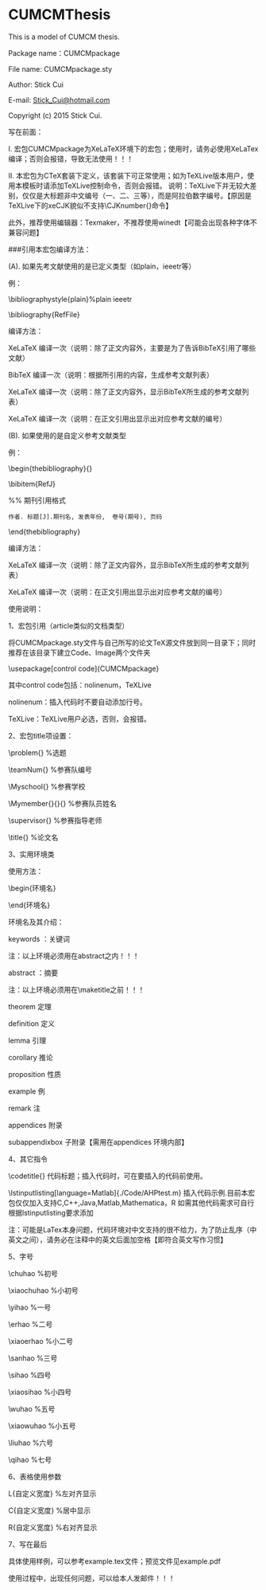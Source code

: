 # CUMCMThesis
This is a model of CUMCM thesis.

Package name：CUMCMpackage

File name: CUMCMpackage.sty

Author: Stick Cui

E-mail: Stick_Cui@hotmail.com

Copyright (c) 2015 Stick Cui.

写在前面：

Ⅰ. 宏包CUMCMpackage为XeLaTeX环境下的宏包；使用时，请务必使用XeLaTex编译；否则会报错，导致无法使用！！！

Ⅱ. 本宏包为CTeX套装下定义，该套装下可正常使用；如为TeXLive版本用户，使用本模板时请添加TeXLive控制命令，否则会报错。
	说明：TeXLive下并无较大差别，仅仅是大标题非中文编号（一、二、三等），而是阿拉伯数字编号。【原因是TeXLive下的xeCJK貌似不支持\CJKnumber{}命令】

此外，推荐使用编辑器：Texmaker，不推荐使用winedt【可能会出现各种字体不兼容问题】

###引用本宏包编译方法：

(A). 如果先考文献使用的是已定义类型（如plain，ieeetr等）

例：

\bibliographystyle{plain}%plain ieeetr

\bibliography{RefFile}



编译方法：

XeLaTeX 编译一次（说明：除了正文内容外，主要是为了告诉BibTeX引用了哪些文献）

BibTeX 编译一次（说明：根据所引用的内容，生成参考文献列表）

XeLaTeX 编译一次（说明：除了正文内容外，显示BibTeX所生成的参考文献列表）

XeLaTeX 编译一次（说明：在正文引用出显示出对应参考文献的编号）



(B). 如果使用的是自定义参考文献类型

例：

\begin{thebibliography}{}

\bibitem{RefJ}

%% 期刊引用格式

    作者. 标题[J].期刊名, 发表年份,  卷号(期号), 页码
    
\end{thebibliography}

编译方法：

XeLaTeX 编译一次（说明：除了正文内容外，显示BibTeX所生成的参考文献列表）

XeLaTeX 编译一次（说明：在正文引用出显示出对应参考文献的编号）



使用说明：

1、宏包引用（article类似的文档类型）

将CUMCMpackage.sty文件与自己所写的论文TeX源文件放到同一目录下；同时推荐在该目录下建立Code、Image两个文件夹

\usepackage[control code]{CUMCMpackage}


其中control code包括：nolinenum，TeXLive

nolinenum：插入代码时不要自动添加行号。

TeXLive：TeXLive用户必选，否则，会报错。

2、宏包title项设置：

\problem{} %选题

\teamNum{} %参赛队编号

\Myschool{} %参赛学校

\Mymember{}{}{} %参赛队员姓名

\supervisor{} %参赛指导老师

\title{} %论文名

3、实用环境类

使用方法：

\begin{环境名}
    
\end{环境名}

环境名及其介绍：

keywords ：关键词

注：以上环境必须用在abstract之内！！！


abstract ：摘要

注：以上环境必须用在\maketitle之前！！！


theorem 定理

definition 定义

lemma 引理

corollary 推论

proposition 性质

example 例

remark 注


appendices 附录

subappendixbox 子附录【需用在appendices 环境内部】



4、其它指令

\codetitle{} 代码标题；插入代码时，可在要插入的代码前使用。

\lstinputlisting[language=Matlab]{./Code/AHPtest.m} 插入代码示例.目前本宏包仅仅加入支持C,C++,Java,Matlab,Mathematica，R 如需其他代码需求可自行根据lstinputlisting要求添加


注：可能是LaTex本身问题，代码环境对中文支持的很不给力，为了防止乱序（中英文之间），请务必在注释中的英文后面加空格【即符合英文写作习惯】


5、字号

\chuhao	%初号 

\xiaochuhao	%小初号

\yihao	%一号 

\erhao	%二号 

\xiaoerhao	%小二号

\sanhao	%三号 

\sihao	%四号

\xiaosihao	%小四号

\wuhao	%五号 

\xiaowuhao	%小五号

\liuhao	%六号

\qihao	%七号


6、表格使用参数

L{自定义宽度}	%左对齐显示

C{自定义宽度}	%居中显示

R{自定义宽度}	%右对齐显示


7、写在最后

具体使用样例，可以参考example.tex文件；预览文件见example.pdf

使用过程中，出现任何问题，可以给本人发邮件！！！
